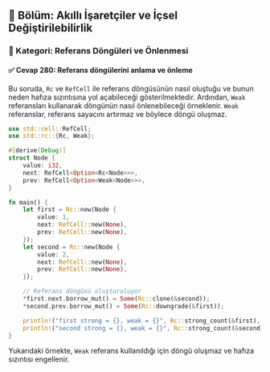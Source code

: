 ## 📘 Bölüm: Akıllı İşaretçiler ve İçsel Değiştirilebilirlik  
### 🔹 Kategori: Referans Döngüleri ve Önlenmesi  
#### ✅ Cevap 280: Referans döngülerini anlama ve önleme

Bu soruda, `Rc` ve `RefCell` ile referans döngüsünün nasıl oluştuğu ve bunun neden hafıza sızıntısına yol açabileceği gösterilmektedir. Ardından, `Weak` referansları kullanarak döngünün nasıl önlenebileceği örneklenir. `Weak` referanslar, referans sayacını artırmaz ve böylece döngü oluşmaz.

```rust
use std::cell::RefCell;
use std::rc::{Rc, Weak};

#[derive(Debug)]
struct Node {
    value: i32,
    next: RefCell<Option<Rc<Node>>>,
    prev: RefCell<Option<Weak<Node>>>,
}

fn main() {
    let first = Rc::new(Node {
        value: 1,
        next: RefCell::new(None),
        prev: RefCell::new(None),
    });
    let second = Rc::new(Node {
        value: 2,
        next: RefCell::new(None),
        prev: RefCell::new(None),
    });

    // Referans döngüsü oluşturuluyor
    *first.next.borrow_mut() = Some(Rc::clone(&second));
    *second.prev.borrow_mut() = Some(Rc::downgrade(&first));

    println!("first strong = {}, weak = {}", Rc::strong_count(&first), Rc::weak_count(&first));
    println!("second strong = {}, weak = {}", Rc::strong_count(&second), Rc::weak_count(&second));
}
```

Yukarıdaki örnekte, `Weak` referans kullanıldığı için döngü oluşmaz ve hafıza sızıntısı engellenir.
